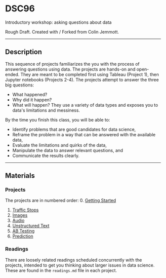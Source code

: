 # DSC96
Introductory workshop: asking questions about data

Rough Draft. Created with / Forked from Colin Jemmott.

---

## Description

This sequence of projects familiarizes the you with the process of
answering questions using data. The projects are hands-on and
open-ended.  They are meant to be completed first using Tableau
(Project 1), then Jupyter notebooks (Projects 2-4). The projects
attempt to answer the three big questions:
* What happened?
* Why did it happen?
* What will happen?
They use a variety of data types and exposes you to
data's limitations and messiness.

By the time you finish this class, you will be able to:
* Identify problems that are good candidates for data science,
* Reframe the problem in a way that can be answered with the available data,
* Evaluate the limitations and quirks of the data,
* Manipulate the data to answer relevant questions, and
* Communicate the results clearly.

---

## Materials

### Projects 

The projects are in numbered order:
0. [Getting Started](./projects/00.Getting_Started)
1. [Traffic Stops](./projects/01.Traffic_Stops)
2. [Images](./projects/02.Images)
3. [Audio](./projects/03.Audio)
4. [Unstructured Text](./projects/04.Text)
5. [AB Testing](./projects/05.AB_Testing)
6. [Prediction](./projects/06.Prediction)

### Readings

There are loosely related readings scheduled concurrently with the
projects, intended to get you thinking about larger issues in data
science. These are found in the `readings.md` file in each project.

